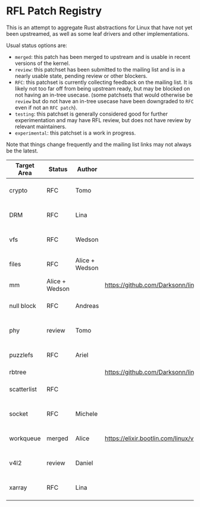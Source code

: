 # RFL Patch Registry

This is an attempt to aggregate Rust abstractions for Linux that have not yet
been upstreamed, as well as some leaf drivers and other implementations.

Usual status options are:
- `merged`: this patch has been merged to upstream and is usable in
  recent versions of the kernel.
- `review`: this patchset has been submitted to the mailing list and is
  in a nearly usable state, pending review or other blockers.
- `RFC`: this patchset is currently collecting feedback on the mailing
  list. It is likely not too far off from being upstream ready, but may
  be blocked on not having an in-tree usecase. (some patchsets that
  would otherwise be `review` but do not have an in-tree usecase have
  been downgraded to `RFC` even if not an `RFC patch`).
- `testing`: this patchset is generally considered good for further
  experimentation and may have RFL review, but does not have review
  by relevant maintainers.
- `experimental`: this patchset is a work in progress.

Note that things change frequently and the mailing list links may not always
be the latest.

| Target Area | Status | Author | Source Link | Mailing List Link |
|---|---|---|---|---|
| crypto | RFC | Tomo | | https://lore.kernel.org/rust-for-linux/20230615142311.4055228-1-fujita.tomonori@gmail.com/ |
| DRM | RFC | Lina | | https://lore.kernel.org/rust-for-linux/20230307-rust-drm-v1-0-917ff5bc80a8@asahilina.net/ | 
| vfs | RFC | Wedson | | https://lore.kernel.org/rust-for-linux/20231018122518.128049-1-wedsonaf@gmail.com/#t |
| files | RFC | Alice + Wedson | | https://lore.kernel.org/rust-for-linux/20230720152820.3566078-1-aliceryhl@google.com/ |
| mm | Alice + Wedson | | https://github.com/Darksonn/linux/commit/7ba95d4fc5a8442ef5eb428b64109116717f7e47 | |
| null block | RFC | Andreas | | https://lore.kernel.org/rust-for-linux/20230503090708.2524310-1-nmi@metaspace.dk/ |
| phy | review | Tomo | | https://lore.kernel.org/rust-for-linux/20231026001050.1720612-1-fujita.tomonori@gmail.com/ | 
| puzzlefs | RFC | Ariel | | https://lore.kernel.org/rust-for-linux/20230726164535.230515-1-amiculas@cisco.com/ |
| rbtree | | | https://github.com/Darksonn/linux/commit/edb94cbf99f6d35bca05e052e997542f07c085ab | |
| scatterlist | RFC | | | https://lore.kernel.org/rust-for-linux/20230610104909.3202958-1-changxian.cqs@antgroup.com/ |
| socket | RFC | Michele | | https://lore.kernel.org/rust-for-linux/20230814092302.1903203-1-dallerivemichele@gmail.com/ |
| workqueue | merged | Alice | https://elixir.bootlin.com/linux/v6.7-rc1/source/rust/kernel/workqueue.rs | https://lore.kernel.org/rust-for-linux/20230828104807.1581592-1-aliceryhl@google.com/ |
| v4l2 | review | Daniel | | https://lore.kernel.org/rust-for-linux/20230406215615.122099-1-daniel.almeida@collabora.com/ |
| xarray | RFC | Lina | | https://lore.kernel.org/rust-for-linux/20230224-rust-xarray-v3-1-04305b1173a5@asahilina.net/ |


